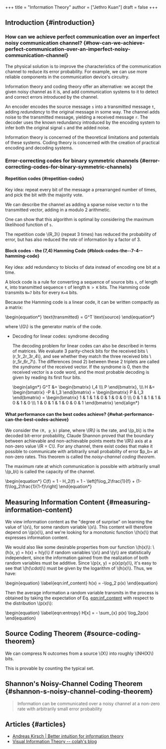 +++
title = "Information Theory"
author = ["Jethro Kuan"]
draft = false
+++

## Introduction {#introduction}


### How can we achieve perfect communication over an imperfect noisy communication channel? {#how-can-we-achieve-perfect-communication-over-an-imperfect-noisy-communication-channel}

The physical solution is to improve the characteristics of the
communication channel to reduce its error probability. For example, we
can use more reliable components in the communication device's
circuitry.

Information theory and coding theory offer an alternative: we accept
the given noisy channel as it is, and add communication systems to it
to detect and correct errors introduced by the channel.

An encoder encodes the source message `s` into a transmitted message
`t`, adding _redundancy_ to the original message in some way. The
channel adds noise to the transmitted message, yielding a received
message `r`. The decoder uses the known redundancy introduced by the
encoding system to infer both the original signal `s` and the added
noise.

Information theory is concerned of the theoretical limitations and
potentials of these systems. Coding theory is concerned with the
creation of practical encoding and decoding systems.


### Error-correcting codes for binary symmetric channels {#error-correcting-codes-for-binary-symmetric-channels}


#### Repetition codes {#repetition-codes}

Key idea: repeat every bit of the message a prearranged number of
times, and pick the bit with the majority vote.

We can describe the channel as adding a sparse noise vector n to the
transmitted vector, adding in a modulo 2 arithmetic.

One can show that this algorithm is optimal by considering the maximum
likelihood function of `s`.

The repetition code \\(R\_3\\) (repeat 3 times) has reduced the probability
of error, but has also reduced the _rate_ of information by a factor
of 3.


#### Block codes - the (7,4) Hamming Code {#block-codes-the--7-4--hamming-code}

Key idea: add redundancy to blocks of data instead of encoding one bit
at a time.

A block code is a rule for converting a sequence of source bits `s`,
of length `K`, into  transmitted sequence `t` of length `N > K` bits.
The Hamming code transmits `N=7` bits for every `K=4` bits.

Because the Hamming code is a linear code, it can be written compactly
as a matrix:

\begin{equation\*}
  \text{transmitted} = G^T \text{source}
\end{equation\*}

where \\(G\\) is the generator matrix of the code.

<!--list-separator-->

-  Decoding for linear codes: syndrome decoding

    The decoding problem for linear codes can also be described in terms
    of matrices. We evaluate 3 parity-check bits for the received bits
    \\(r\_1r\_2r\_3r\_4\\), and see whether they match the three received bits
    \\(r\_5r\_6r\_7\\). The differences (mod 2) between these 2 triplets are
    called the _syndrome_ of the received vector. If the syndrome is 0,
    then the received vector is a code word, and the most probable
    decoding is given by reading its first four bits.

    \begin{align\*}
      G^T &=
      \begin{bmatrix}
        I\_4 \\\\\\
        P
      \end{bmatrix}, \\\\\\
      H &=
          \begin{bmatrix}
            -P & I\_3
          \end{bmatrix}
                 =
          \begin{bmatrix}
            P & I\_3
          \end{bmatrix}
                =
          \begin{bmatrix}
        1 & 1 & 1 & 0 & 1 & 0 & 0 \\\\\\
        0 & 1 & 1 & 1 & 0 & 1 & 0 \\\\\\
        1 & 0 & 1 & 1 & 0 & 0 & 1
        \end{bmatrix}
    \end{align\*}


#### What performance can the best codes achieve? {#what-performance-can-the-best-codes-achieve}

We consider the `(R, p_b)` plane, where \\(R\\) is the rate,
and \\(p\_b\\) is the decoded bit-error probability, Claude Shannon proved that the boundary between achievable and
non-achievable points meets the \\(R\\) axis at a non-zero value \\(R = C\\).
For any channel, there exist codes that make it possible to
communicate with arbitrarily small probability of error $p\_b= at
non-zero rates. This theorem is called the _noisy-channel coding
theorem_.

The maximum rate at which communication is possible with arbitrarily
small \\(p\_b\\) is called the capacity of the channel.

\begin{equation\*}
  C(f) = 1 - H\_2(f) = 1 - \left[f\log\_2\frac{1}{f} + (1-f)\log\_2\frac{1}{1-f}\right]
\end{equation\*}


## Measuring Information Content {#measuring-information-content}

We view information content as the "degree of surprise" on learning
the value of \\(x\\), for some random variable \\(x\\). This content will
therefore depend on \\(p(x)\\), and we're looking for a monotonic function
\\(h(x)\\) that expresses information content.

We would also like some desirable properties from our function \\(h(x)\\):
\\(h(x, y) = h(x) + h(y)\\) if random variables \\(x\\) and \\(y\\) are
statistically independent, since the information gained from the
realization of both random variables must be additive. Since \\(p(x, y) =
p(x)p(y)\\), it's easy to see that \\(h(\cdot)\\) must be given by the
logarithm of \\(h(x)\\). Thus, we have:

\begin{equation} \label{eqn:inf\_content}
  h(x) = -\log\_2 p(x)
\end{equation}

Then the average information a random variable transmits in the
process is obtained by taking the expectation of Eq. [eqn:inf_content](#eqn:inf_content)
with respect to the distribution \\(p(x)\\):

\begin{equation} \label{eqn:entropy}
 H[x] = - \sum\_{x} p(x) \log\_2p(x)
\end{equation}


## Source Coding Theorem {#source-coding-theorem}

We can compress N outcomes from a source \\(X\\) into roughly \\(NH(X)\\)
bits.

This is provable by counting the typical set.


## Shannon's Noisy-Channel Coding Theorem {#shannon-s-noisy-channel-coding-theorem}

> Information can be communicated over a noisy channel at a non-zero
> rate with arbitrarily small error probability


## Articles {#articles}

-   [Andreas Kirsch | Better intuition for information theory](https://www.blackhc.net/blog/2019/better-intuition-for-information-theory/)
-   [Visual Information Theory -- colah's blog](http://colah.github.io/posts/2015-09-Visual-Information/)